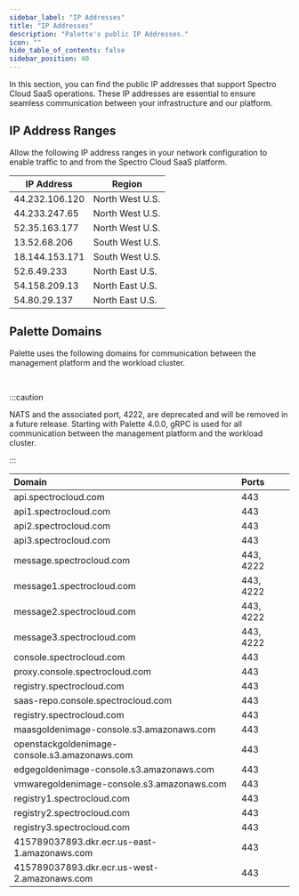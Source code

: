 ```yaml
---
sidebar_label: "IP Addresses"
title: "IP Addresses"
description: "Palette's public IP Addresses."
icon: ""
hide_table_of_contents: false
sidebar_position: 40
---
```



In this section, you can find the public IP addresses that support Spectro Cloud SaaS operations. These IP addresses are essential to ensure seamless communication between your infrastructure and our platform.


## IP Address Ranges

Allow the following IP address ranges in your network configuration to enable traffic to and from the Spectro Cloud SaaS platform.

| **IP Address**| **Region** | 
|---|---|
|44.232.106.120 | North West U.S. |
|44.233.247.65  | North West U.S. |
|52.35.163.177  | North West U.S. |
|13.52.68.206   | South West U.S. |
|18.144.153.171 | South West U.S. |
|52.6.49.233 | North East U.S. |
|54.158.209.13 | North East U.S. |
|54.80.29.137 | North East U.S. |


## Palette Domains

Palette uses the following domains for communication between the management platform and the workload cluster.

<br />

:::caution

NATS and the associated port, 4222, are deprecated and will be removed in a future release. Starting with Palette 4.0.0, gRPC is used for all communication between the management platform and the workload cluster.

::: 



|Domain |Ports |
|:---------------|:---------|
|api.spectrocloud.com |443 |
|api1.spectrocloud.com |443 |
|api2.spectrocloud.com |443 |
|api3.spectrocloud.com |443 |
|message.spectrocloud.com |443, 4222 |
|message1.spectrocloud.com |443, 4222 |
|message2.spectrocloud.com |443, 4222 |
|message3.spectrocloud.com |443, 4222 |
|console.spectrocloud.com |443 |
|proxy.console.spectrocloud.com |443 |
|registry.spectrocloud.com |443 |
|saas-repo.console.spectrocloud.com |443 |
|registry.spectrocloud.com |443 |
|maasgoldenimage-console.s3.amazonaws.com |443 |
|openstackgoldenimage-console.s3.amazonaws.com |443 |
|edgegoldenimage-console.s3.amazonaws.com |443 |
|vmwaregoldenimage-console.s3.amazonaws.com |443 |
| registry1.spectrocloud.com |443 |
| registry2.spectrocloud.com |443 |
| registry3.spectrocloud.com |443 |
| 415789037893.dkr.ecr.us-east-1.amazonaws.com |443 |
| 415789037893.dkr.ecr.us-west-2.amazonaws.com |443 |


<br />

